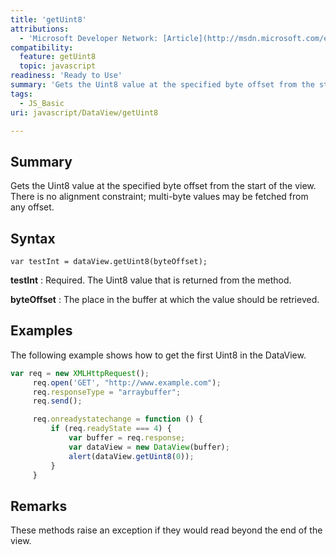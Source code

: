 ```yaml
---
title: 'getUint8'
attributions:
  - 'Microsoft Developer Network: [Article](http://msdn.microsoft.com/en-us/library/ie/br212473(v=vs.94).aspx)'
compatibility:
  feature: getUint8
  topic: javascript
readiness: 'Ready to Use'
summary: 'Gets the Uint8 value at the specified byte offset from the start of the view. There is no alignment constraint; multi-byte values may be fetched from any offset.'
tags:
  - JS_Basic
uri: javascript/DataView/getUint8

---
```

## Summary

Gets the Uint8 value at the specified byte offset from the start of the view. There is no alignment constraint; multi-byte values may be fetched from any offset.

## Syntax

    var testInt = dataView.getUint8(byteOffset);

**testInt**
:   Required. The Uint8 value that is returned from the method.

**byteOffset**
:   The place in the buffer at which the value should be retrieved.

## Examples

The following example shows how to get the first Uint8 in the DataView.

``` js
var req = new XMLHttpRequest();
     req.open('GET', "http://www.example.com");
     req.responseType = "arraybuffer";
     req.send();

     req.onreadystatechange = function () {
         if (req.readyState === 4) {
             var buffer = req.response;
             var dataView = new DataView(buffer);
             alert(dataView.getUint8(0));
         }
     }
```

## Remarks

These methods raise an exception if they would read beyond the end of the view.

